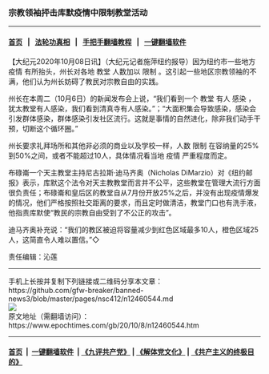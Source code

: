 ### 宗教领袖抨击库默疫情中限制教堂活动
------------------------

#### [首页](https://github.com/gfw-breaker/banned-news3/blob/master/README.md) &nbsp;&nbsp;|&nbsp;&nbsp; [法轮功真相](https://github.com/begood0513/basic/blob/master/README.md)  &nbsp;&nbsp;|&nbsp;&nbsp; [手把手翻墙教程](https://github.com/gfw-breaker/guides/wiki)  &nbsp;&nbsp;|&nbsp;&nbsp; [一键翻墙软件](https://github.com/gfw-breaker/nogfw/blob/master/README.md)  



<div><p>
 【大纪元2020年10月08日讯】（大纪元记者施萍纽约报导）因为纽约市一些地方
 <ok href="https://www.epochtimes.com/gb/tag/%E7%96%AB%E6%83%85.html">
  疫情
 </ok>
 有所抬头，州长对各地
 <ok href="https://www.epochtimes.com/gb/tag/%E6%95%99%E5%A0%82.html">
  教堂
 </ok>
 人数加以
 <ok href="https://www.epochtimes.com/gb/tag/%E9%99%90%E5%88%B6.html">
  限制
 </ok>
 。这引起一些地区宗教领袖的不满，他们认为州长妨碍了教民对宗教自由的实践。
</p>
<p>
 州长在本周二（10月6日）的新闻发布会上说，“我们看到一个
 <ok href="https://www.epochtimes.com/gb/tag/%E6%95%99%E5%A0%82.html">
  教堂
 </ok>
 有人
 <ok href="https://www.epochtimes.com/gb/tag/%E6%84%9F%E6%9F%93.html">
  感染
 </ok>
 ，犹太教堂有人感染，我们看到清真寺有人感染。”；“大面积集会导致感染，感染会引发群体感染，群体感染引发社区流行。这就是事情的自然进化，除非我们动手干预，切断这个循环圈。”
</p>
<p>
 州长要求礼拜场所和其他非必须的商业以及学校一样，人数
 <ok href="https://www.epochtimes.com/gb/tag/%E9%99%90%E5%88%B6.html">
  限制
 </ok>
 在容纳量的25%到50%之间，或者不能超过10人，具体情况看当地
 <ok href="https://www.epochtimes.com/gb/tag/%E7%96%AB%E6%83%85.html">
  疫情
 </ok>
 严重程度而定。
</p>
<p>
 布碌崙一个天主教堂主持尼古拉斯·迪马齐奥（Nicholas DiMarzio）对《纽约邮报》表示，库默这个法令对天主教教堂而言并不公平，这些教堂在管理大流行方面很负责任；布碌崙和皇后区的教堂自从7月份开放25%之后，并没有出现疫情爆发的情况，他们严格按照社交距离的要求，而且定时做清洁，教堂门口也有洗手液，他指责库默使“教民的宗教自由受到了不公正的攻击”。
</p>
<p>
 迪马齐奥补充说：“我们的教区被迫将容量减少到红色区域最多10人，橙色区域25人，这简直令人难以置信。”◇
</p>
<p>
 责任编辑：沁莲
</p>
</div>
<hr/>
手机上长按并复制下列链接或二维码分享本文章：<br/>
https://github.com/gfw-breaker/banned-news3/blob/master/pages/nsc412/n12460544.md <br/>
<a href='https://github.com/gfw-breaker/banned-news3/blob/master/pages/nsc412/n12460544.md'><img src='https://github.com/gfw-breaker/banned-news3/blob/master/pages/nsc412/n12460544.md.png'/></a> <br/>
原文地址（需翻墙访问）：https://www.epochtimes.com/gb/20/10/8/n12460544.htm


------------------------
#### [首页](https://github.com/gfw-breaker/banned-news3/blob/master/README.md) &nbsp;|&nbsp; [一键翻墙软件](https://github.com/gfw-breaker/nogfw/blob/master/README.md) &nbsp;| [《九评共产党》](https://github.com/gfw-breaker/9ping.md/blob/master/README.md#九评之一评共产党是什么) | [《解体党文化》](https://github.com/gfw-breaker/jtdwh.md/blob/master/README.md) | [《共产主义的终极目的》](https://github.com/gfw-breaker/gczydzjmd.md/blob/master/README.md)


<img src='http://gfw-breaker.win/banned-news3/pages/nsc412/n12460544.md' width='0px' height='0px'/>